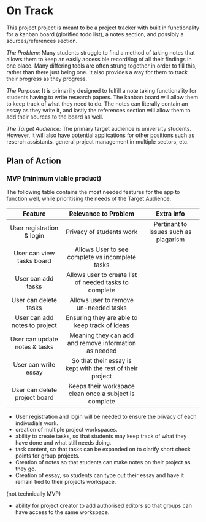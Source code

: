 # On Track
This project project is meant to be a project tracker with built in functionality for a kanban board (glorified todo list), a notes section, and possibly a sources/references section.

*The Problem:*
Many students struggle to find a method of taking notes that allows them to keep an easily accessible record/log of all their findings in one place. Many differing tools are often strung together in order to fill this, rather than there just being one. It also provides a way for them to track their progress as they progress.

*The Purpose:*
It is primarilly designed to fulfill a note taking functionality for students having to write research papers. The kanban board will allow them to keep track of what they need to do. The notes can literally contain an essay as they write it, and lastly the references section will allow them to add their sources to the board as well.

*The Target Audience:*
The primary target audience is university students. However, it will also have potential applications for other positions such as reserch assistants, general project management in multiple sectors, etc.


## Plan of Action
### MVP (minimum viable product)
The following table contains the most needed features for the app to function well, while prioritising the needs of the Target Audience.

|Feature                  |Relevance to Problem    |Extra Info                            |
|:-----------------------:|:----------------------:|:------------------------------------:|
|User registration & login|Privacy of students work|Pertinant to issues such as plagarism |
|User can view tasks board|Allows User to see complete vs incomplete tasks|               |
|User can add tasks       |Allows user to create list of needed tasks to complete|        |
|User can delete tasks    |Allows user to remove un-needed tasks|                         |
|User can add notes to project|Ensuring they are able to keep track of ideas|             |
|User can update notes & tasks|Meaning they can add and remove information as needed|     |
|User can write essay     |So that their essay is kept with the rest of their project|    |
|User can delete project board|Keeps their workspace clean once a subject is complete|    |




- User registration and login will be needed to ensure the privacy of each indivudials work.
- creation of multiple project workspaces.
- ability to create tasks, so that students may keep track of what they have done and what still needs doing.
- task content, so that tasks can be expanded on to clarify short check points for group projects.
- Creation of notes so that students can make notes on their project as they go.
- Creation of essay, so students can type out their essay and have it remain tied to their projects workspace.



(not technically MVP)
- ability for project creator to add authorised editors so that groups can have access to the same workspace.